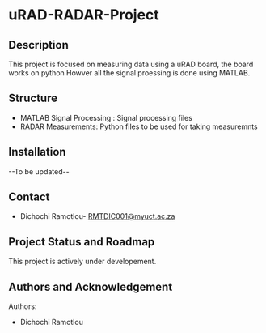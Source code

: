 # uRAD-RADAR-Project

## Description
This project is focused on measuring data using a uRAD board, the board works on python Howver all the signal proessing is done using MATLAB.

## Structure
* MATLAB Signal Processing : Signal processing files 
* RADAR Measurements: Python files to be used for taking measuremnts

## Installation
--To be updated-- 

## Contact
* Dichochi Ramotlou- RMTDIC001@myuct.ac.za

## Project Status and Roadmap
This project is actively under developement.

## Authors and Acknowledgement
Authors:
* Dichochi Ramotlou
